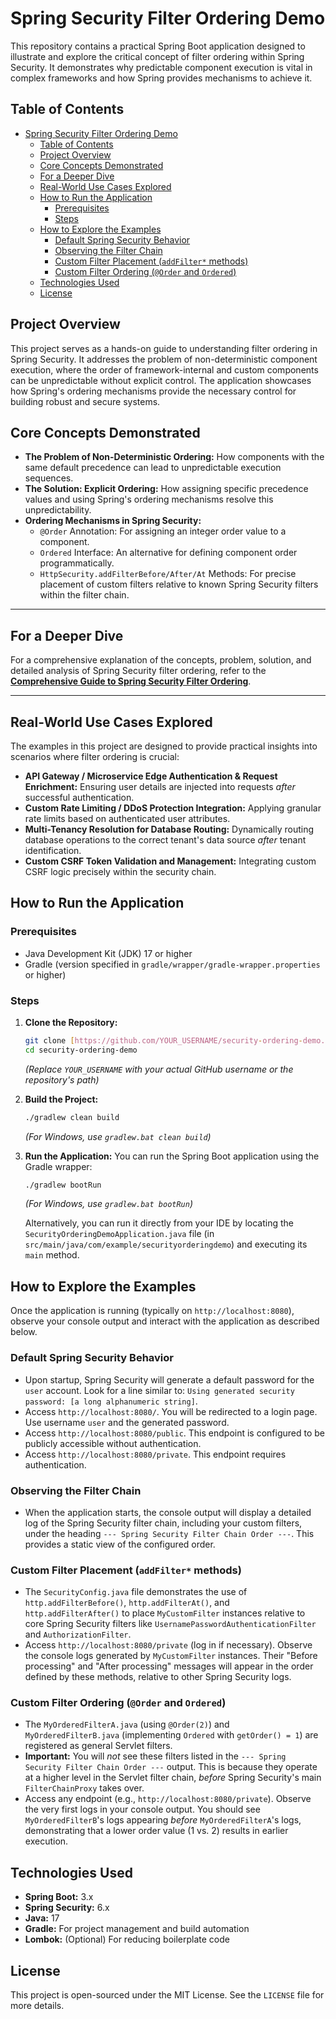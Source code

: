 # Spring Security Filter Ordering Demo

This repository contains a practical Spring Boot application designed to illustrate and explore the critical concept of filter ordering within Spring Security. It demonstrates why predictable component execution is vital in complex frameworks and how Spring provides mechanisms to achieve it.

## Table of Contents

- [Spring Security Filter Ordering Demo](#spring-security-filter-ordering-demo)
    - [Table of Contents](#table-of-contents)
    - [Project Overview](#project-overview)
    - [Core Concepts Demonstrated](#core-concepts-demonstrated)
    - [For a Deeper Dive](#for-a-deeper-dive)
    - [Real-World Use Cases Explored](#real-world-use-cases-explored)
    - [How to Run the Application](#how-to-run-the-application)
        - [Prerequisites](#prerequisites)
        - [Steps](#steps)
    - [How to Explore the Examples](#how-to-explore-the-examples)
        - [Default Spring Security Behavior](#default-spring-security-behavior)
        - [Observing the Filter Chain](#observing-the-filter-chain)
        - [Custom Filter Placement (`addFilter*` methods)](#custom-filter-placement-addfilter-methods)
        - [Custom Filter Ordering (`@Order` and `Ordered`)](#custom-filter-ordering-order-and-ordered)
    - [Technologies Used](#technologies-used)
    - [License](#license)

## Project Overview

This project serves as a hands-on guide to understanding filter ordering in Spring Security. It addresses the problem of non-deterministic component execution, where the order of framework-internal and custom components can be unpredictable without explicit control. The application showcases how Spring's ordering mechanisms provide the necessary control for building robust and secure systems.

## Core Concepts Demonstrated

* **The Problem of Non-Deterministic Ordering:** How components with the same default precedence can lead to unpredictable execution sequences.
* **The Solution: Explicit Ordering:** How assigning specific precedence values and using Spring's ordering mechanisms resolve this unpredictability.
* **Ordering Mechanisms in Spring Security:**
    * `@Order` Annotation: For assigning an integer order value to a component.
    * `Ordered` Interface: An alternative for defining component order programmatically.
    * `HttpSecurity.addFilterBefore/After/At` Methods: For precise placement of custom filters relative to known Spring Security filters within the filter chain.

---

## For a Deeper Dive

For a comprehensive explanation of the concepts, problem, solution, and detailed analysis of Spring Security filter ordering, refer to the **[Comprehensive Guide to Spring Security Filter Ordering](https://docs.google.com/document/d/1mAi2odczzOpJoWO3NAo4jUo6HOoSlgE3Q1H6ZExWhOo/edit?usp=sharing)**.

---

## Real-World Use Cases Explored

The examples in this project are designed to provide practical insights into scenarios where filter ordering is crucial:

* **API Gateway / Microservice Edge Authentication & Request Enrichment:** Ensuring user details are injected into requests *after* successful authentication.
* **Custom Rate Limiting / DDoS Protection Integration:** Applying granular rate limits based on authenticated user attributes.
* **Multi-Tenancy Resolution for Database Routing:** Dynamically routing database operations to the correct tenant's data source *after* tenant identification.
* **Custom CSRF Token Validation and Management:** Integrating custom CSRF logic precisely within the security chain.

## How to Run the Application

### Prerequisites

* Java Development Kit (JDK) 17 or higher
* Gradle (version specified in `gradle/wrapper/gradle-wrapper.properties` or higher)

### Steps

1.  **Clone the Repository:**
    ```bash
    git clone [https://github.com/YOUR_USERNAME/security-ordering-demo.git](https://github.com/YOUR_USERNAME/security-ordering-demo.git)
    cd security-ordering-demo
    ```
    *(Replace `YOUR_USERNAME` with your actual GitHub username or the repository's path)*

2.  **Build the Project:**
    ```bash
    ./gradlew clean build
    ```
    *(For Windows, use `gradlew.bat clean build`)*

3.  **Run the Application:**
    You can run the Spring Boot application using the Gradle wrapper:
    ```bash
    ./gradlew bootRun
    ```
    *(For Windows, use `gradlew.bat bootRun`)*

    Alternatively, you can run it directly from your IDE by locating the `SecurityOrderingDemoApplication.java` file (in `src/main/java/com/example/securityorderingdemo`) and executing its `main` method.

## How to Explore the Examples

Once the application is running (typically on `http://localhost:8080`), observe your console output and interact with the application as described below.

### Default Spring Security Behavior

* Upon startup, Spring Security will generate a default password for the `user` account. Look for a line similar to: `Using generated security password: [a long alphanumeric string]`.
* Access `http://localhost:8080/`. You will be redirected to a login page. Use username `user` and the generated password.
* Access `http://localhost:8080/public`. This endpoint is configured to be publicly accessible without authentication.
* Access `http://localhost:8080/private`. This endpoint requires authentication.

### Observing the Filter Chain

* When the application starts, the console output will display a detailed log of the Spring Security filter chain, including your custom filters, under the heading `--- Spring Security Filter Chain Order ---`. This provides a static view of the configured order.

### Custom Filter Placement (`addFilter*` methods)

* The `SecurityConfig.java` file demonstrates the use of `http.addFilterBefore()`, `http.addFilterAt()`, and `http.addFilterAfter()` to place `MyCustomFilter` instances relative to core Spring Security filters like `UsernamePasswordAuthenticationFilter` and `AuthorizationFilter`.
* Access `http://localhost:8080/private` (log in if necessary). Observe the console logs generated by `MyCustomFilter` instances. Their "Before processing" and "After processing" messages will appear in the order defined by these methods, relative to other Spring Security logs.

### Custom Filter Ordering (`@Order` and `Ordered`)

* The `MyOrderedFilterA.java` (using `@Order(2)`) and `MyOrderedFilterB.java` (implementing `Ordered` with `getOrder() = 1`) are registered as general Servlet filters.
* **Important:** You will *not* see these filters listed in the `--- Spring Security Filter Chain Order ---` output. This is because they operate at a higher level in the Servlet filter chain, *before* Spring Security's main `FilterChainProxy` takes over.
* Access any endpoint (e.g., `http://localhost:8080/private`). Observe the very first logs in your console output. You should see `MyOrderedFilterB`'s logs appearing *before* `MyOrderedFilterA`'s logs, demonstrating that a lower order value (1 vs. 2) results in earlier execution.

## Technologies Used

* **Spring Boot:** 3.x
* **Spring Security:** 6.x
* **Java:** 17
* **Gradle:** For project management and build automation
* **Lombok:** (Optional) For reducing boilerplate code

## License

This project is open-sourced under the MIT License. See the `LICENSE` file for more details.